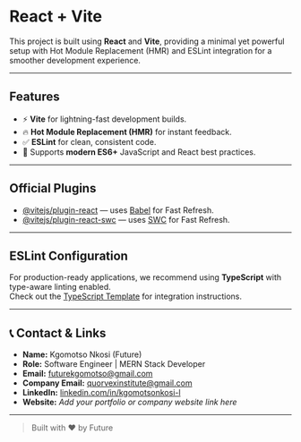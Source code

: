 # React + Vite

This project is built using **React** and **Vite**, providing a minimal yet powerful setup with Hot Module Replacement (HMR) and ESLint integration for a smoother development experience.

---

## Features
- ⚡ **Vite** for lightning-fast development builds.
- 🔥 **Hot Module Replacement (HMR)** for instant feedback.
- ✅ **ESLint** for clean, consistent code.
- 🎨 Supports **modern ES6+** JavaScript and React best practices.

---

## Official Plugins
- [@vitejs/plugin-react](https://github.com/vitejs/vite-plugin-react) — uses [Babel](https://babeljs.io/) for Fast Refresh.
- [@vitejs/plugin-react-swc](https://github.com/vitejs/vite-plugin-react-swc) — uses [SWC](https://swc.rs/) for Fast Refresh.

---

## ESLint Configuration
For production-ready applications, we recommend using **TypeScript** with type-aware linting enabled.  
Check out the [TypeScript Template](https://github.com/vitejs/vite/tree/main/packages/create-vite/template-react-ts) for integration instructions.

---

## 📞 Contact & Links
- **Name:** Kgomotso Nkosi (Future)  
- **Role:** Software Engineer | MERN Stack Developer  
- **Email:** [futurekgomotso@gmail.com](mailto:futurekgomotso@gmail.com)  
- **Company Email:** [quorvexinstitute@gmail.com](mailto:quorvexinstitute@gmail.com)  
- **LinkedIn:** [linkedin.com/in/kgomotsonkosi-l](https://www.linkedin.com/in/kgomotsonkosi-l)  
- **Website:** *Add your portfolio or company website link here*  

---

> Built with ❤️ by Future
